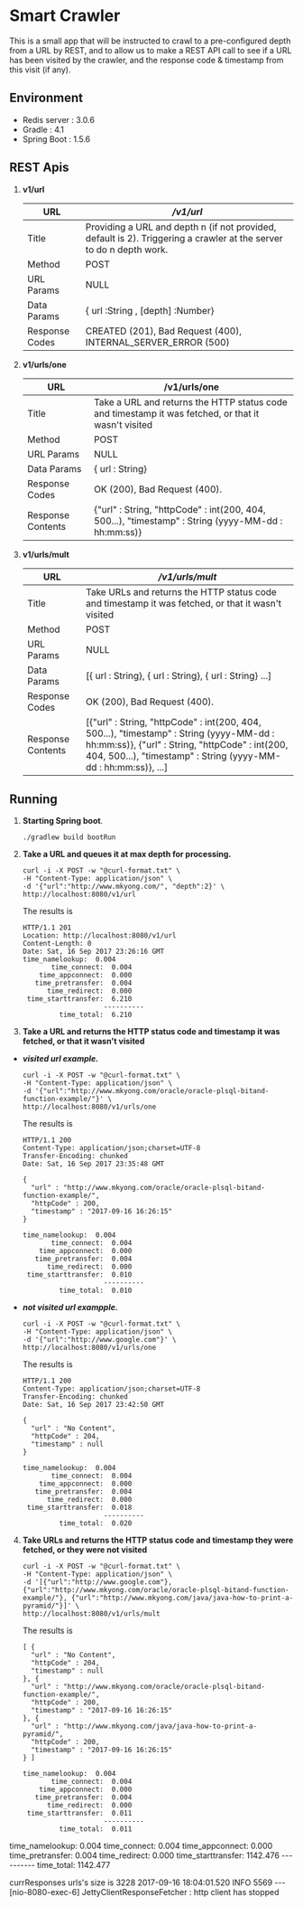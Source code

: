 Smart Crawler
=============

This is a small app that will be instructed to crawl to a pre-configured depth from a URL by REST, and
to allow us to make a REST API call to see if a URL has been visited by the crawler, and the response code & timestamp from this visit (if any).

## Environment
  - Redis server : 3.0.6
  - Gradle : 4.1
  - Spring Boot : 1.5.6

## REST Apis
1. **v1/url**

    | URL | _/v1/url_ |
    | --- | --- |
    | Title | Providing a URL and depth n (if not provided, default is 2). Triggering a crawler at the server to do n depth work. |
    | Method | POST |
    | URL Params |  NULL |
    | Data Params | { url :String ,  [depth] :Number} |
    | Response Codes | CREATED (201), Bad Request (400), INTERNAL_SERVER_ERROR (500) |

2. **v1/urls/one**

    | URL | /v1/urls/one |
    | --- | --- |
    | Title | Take a URL and returns the HTTP status code and timestamp it was fetched, or that it wasn't visited |
    | Method | POST |
    | URL Params |  NULL |
    | Data Params | { url : String} |
    | Response Codes | OK (200), Bad Request (400). |
    | Response Contents | {"url" : String, "httpCode" : int(200, 404, 500...), "timestamp" : String (yyyy-MM-dd : hh:mm:ss)} |

3.  **v1/urls/mult**

    | URL | ___/v1/urls/mult___ |
    | --- | --- |
    | Title | Take URLs and returns the HTTP status code and timestamp it was fetched, or that it wasn't visited |
    | Method | POST |
    | URL Params |  NULL |
    | Data Params | [{ url :  String}, { url :  String}, { url :  String} ...] |
    | Response Codes | OK (200), Bad Request (400). |
    | Response Contents | [{"url" : String, "httpCode" : int(200, 404, 500...), "timestamp" : String (yyyy-MM-dd : hh:mm:ss)}, {"url" : String, "httpCode" : int(200, 404, 500...), "timestamp" : String (yyyy-MM-dd : hh:mm:ss)}, ...] |
## Running

1. __Starting Spring boot__.
    ```shell
    ./gradlew build bootRun
    ```

2. __Take a URL and queues it at max depth for processing.__
    ```curl
    curl -i -X POST -w "@curl-format.txt" \
    -H "Content-Type: application/json" \
    -d '{"url":"http://www.mkyong.com/", "depth":2}' \
    http://localhost:8080/v1/url
    ```
    The results is
    ```shell
    HTTP/1.1 201 
    Location: http://localhost:8080/v1/url
    Content-Length: 0
    Date: Sat, 16 Sep 2017 23:26:16 GMT
    time_namelookup:  0.004
           time_connect:  0.004
        time_appconnect:  0.000
       time_pretransfer:  0.004
          time_redirect:  0.000
     time_starttransfer:  6.210
                        ----------
             time_total:  6.210
    ```

3. __Take a URL and returns the HTTP status code and timestamp it was fetched, or that it wasn't visited__

  - ___visited url example.___
    ``` curl
    curl -i -X POST -w "@curl-format.txt" \
    -H "Content-Type: application/json" \
    -d '{"url":"http://www.mkyong.com/oracle/oracle-plsql-bitand-function-example/"}' \
    http://localhost:8080/v1/urls/one
    ```
    The results is
    ```shell
    HTTP/1.1 200 
    Content-Type: application/json;charset=UTF-8
    Transfer-Encoding: chunked
    Date: Sat, 16 Sep 2017 23:35:48 GMT

    {
      "url" : "http://www.mkyong.com/oracle/oracle-plsql-bitand-function-example/",
      "httpCode" : 200,
      "timestamp" : "2017-09-16 16:26:15"
    }

    time_namelookup:  0.004
           time_connect:  0.004
        time_appconnect:  0.000
       time_pretransfer:  0.004
          time_redirect:  0.000
     time_starttransfer:  0.010
                        ----------
             time_total:  0.010

    ```

  - ___not visited url exampple.___
    ```cull
    curl -i -X POST -w "@curl-format.txt" \
    -H "Content-Type: application/json" \
    -d '{"url":"http://www.google.com"}' \
    http://localhost:8080/v1/urls/one
    ```

    The results is
    ``` shell
    HTTP/1.1 200 
    Content-Type: application/json;charset=UTF-8
    Transfer-Encoding: chunked
    Date: Sat, 16 Sep 2017 23:42:50 GMT

    {
      "url" : "No Content",
      "httpCode" : 204,
      "timestamp" : null
    }

    time_namelookup:  0.004
           time_connect:  0.004
        time_appconnect:  0.000
       time_pretransfer:  0.004
          time_redirect:  0.000
     time_starttransfer:  0.018
                        ----------
             time_total:  0.020
    ```

4. __Take URLs and returns the HTTP status code and timestamp they were fetched, or they were not visited__
    ```cull
    curl -i -X POST -w "@curl-format.txt" \
    -H "Content-Type: application/json" \
    -d '[{"url":"http://www.google.com"}, {"url":"http://www.mkyong.com/oracle/oracle-plsql-bitand-function-example/"}, {"url":"http://www.mkyong.com/java/java-how-to-print-a-pyramid/"}]' \
    http://localhost:8080/v1/urls/mult
    ```

    The results is

    ```shell
    [ {
      "url" : "No Content",
      "httpCode" : 204,
      "timestamp" : null
    }, {
      "url" : "http://www.mkyong.com/oracle/oracle-plsql-bitand-function-example/",
      "httpCode" : 200,
      "timestamp" : "2017-09-16 16:26:15"
    }, {
      "url" : "http://www.mkyong.com/java/java-how-to-print-a-pyramid/",
      "httpCode" : 200,
      "timestamp" : "2017-09-16 16:26:15"
    } ]

    time_namelookup:  0.004
           time_connect:  0.004
        time_appconnect:  0.000
       time_pretransfer:  0.004
          time_redirect:  0.000
     time_starttransfer:  0.011
                        ----------
             time_total:  0.011
    ```




time_namelookup:  0.004
       time_connect:  0.004
    time_appconnect:  0.000
   time_pretransfer:  0.004
      time_redirect:  0.000
 time_starttransfer:  1142.476
                    ----------
         time_total:  1142.477


currResponses urls's size is 3228
2017-09-16 18:04:01.520  INFO 5569 --- [nio-8080-exec-6] JettyClientResponseFetcher               : http client has stopped

